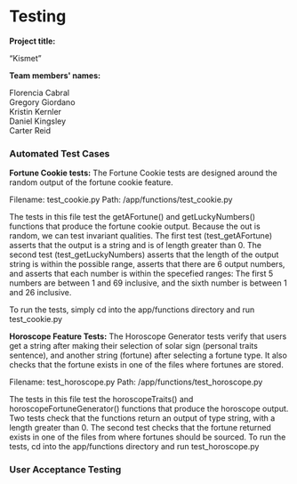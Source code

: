 # Testing

**Project title:**

“Kismet”

**Team members' names:**

Florencia Cabral<br/> Gregory Giordano<br/> Kristin Kernler<br/> Daniel Kingsley<br/> Carter Reid

### Automated Test Cases

**Fortune Cookie tests:**
The Fortune Cookie tests are designed around the random output of the fortune cookie feature.

Filename: test_cookie.py
Path: /app/functions/test_cookie.py

The tests in this file test the getAFortune() and getLuckyNumbers() functions that produce the fortune cookie output. Because the out is random, we can test invariant qualities. The first test (test_getAFortune) asserts that the output is a string and is of length greater than 0. The second test (test_getLuckyNumbers) asserts that the length of the output string is within the possible range, asserts that there are 6 output numbers, and asserts that each number is within the specefied ranges: The first 5 numbers are between 1 and 69 inclusive, and the sixth number is between 1 and 26 inclusive. 

To run the tests, simply cd into the app/functions directory and run test_cookie.py 

**Horoscope Feature Tests:** 
The Horoscope Generator tests verify that users get a string after making their selection of solar sign (personal traits sentence), and another string (fortune) after selecting a fortune type. It also checks that the fortune exists in one of the files where fortunes are stored.

Filename: test_horoscope.py 
Path: /app/functions/test_horoscope.py

The tests in this file test the horoscopeTraits() and horoscopeFortuneGenerator() functions that produce the horoscope output. Two tests check that the functions return an output of type string, with a length greater than 0. The second test checks that the fortune returned exists in one of the files from where fortunes should be sourced. 
To run the tests, cd into the app/functions directory and run test_horoscope.py


### User Acceptance Testing
